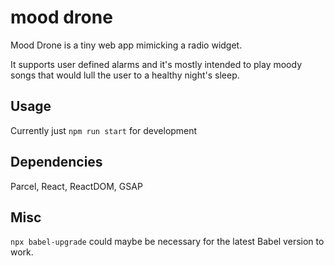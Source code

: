 # mood drone

Mood Drone is a tiny web app mimicking a radio widget.

It supports user defined alarms and it's mostly intended to play moody songs that would lull the user to a healthy night's sleep.

## Usage

Currently just ```npm run start``` for development

## Dependencies 

Parcel, React, ReactDOM, GSAP

## Misc 

```npx babel-upgrade``` could maybe be necessary for the latest Babel version to work.
